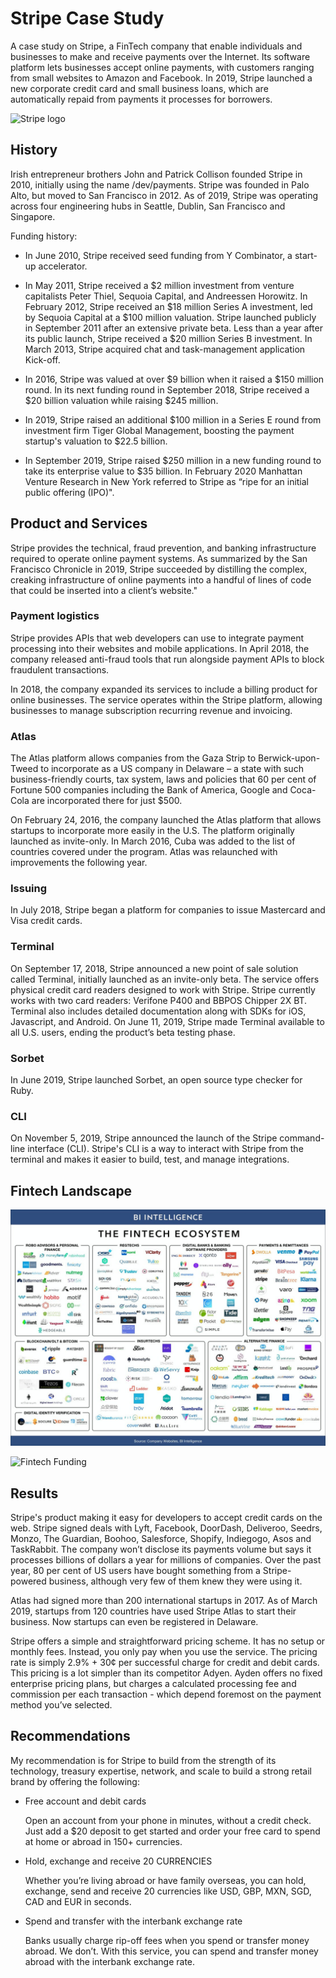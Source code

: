 # Stripe Case Study
A case study on Stripe, a FinTech company that enable individuals and businesses to make and receive payments over the Internet. Its software platform lets businesses accept online payments, with customers ranging from small websites to Amazon and Facebook. In 2019, Stripe launched a new corporate credit card and small business loans, which are automatically repaid from payments it processes for borrowers.


![Stripe logo](https://stripe.com/img/v3/home/social.png)

## History
Irish entrepreneur brothers John and Patrick Collison founded Stripe in 2010, initially using the name /dev/payments. Stripe was founded in Palo Alto, but moved to San Francisco in 2012. As of 2019, Stripe was operating across four engineering hubs in Seattle, Dublin, San Francisco and Singapore. 

Funding history:

* In June 2010, Stripe received seed funding from Y Combinator, a start-up accelerator. 
* In May 2011, Stripe received a $2 million investment from venture capitalists Peter Thiel, Sequoia Capital, and Andreessen Horowitz. In February 2012, Stripe received an $18 million Series A investment, led by Sequoia Capital at a $100 million valuation. Stripe launched publicly in September 2011 after an extensive private beta. Less than a year after its public launch, Stripe received a $20 million Series B investment. In March 2013, Stripe acquired chat and task-management application Kick-off.

* In 2016, Stripe was valued at over $9 billion when it raised a $150 million round. In its next funding round in September 2018, Stripe received a $20 billion valuation while raising $245 million.

* In 2019, Stripe raised an additional $100 million in a Series E round from investment firm Tiger Global Management, boosting the payment startup's valuation to $22.5 billion.

* In September 2019, Stripe raised $250 million in a new funding round to take its enterprise value to $35 billion. In February 2020 Manhattan Venture Research in New York referred to Stripe as “ripe for an initial public offering (IPO)".

## Product and Services

Stripe provides the technical, fraud prevention, and banking infrastructure required to operate online payment systems. As summarized by the San Francisco Chronicle in 2019, Stripe succeeded by distilling the complex, creaking infrastructure of online payments into a handful of lines of code that could be inserted into a client’s website."

### Payment logistics
Stripe provides APIs that web developers can use to integrate payment processing into their websites and mobile applications. In April 2018, the company released anti-fraud tools that run alongside payment APIs to block fraudulent transactions.

In 2018, the company expanded its services to include a billing product for online businesses. The service operates within the Stripe platform, allowing businesses to manage subscription recurring revenue and invoicing.

### Atlas
The Atlas platform allows companies from the Gaza Strip to Berwick-upon-Tweed to incorporate as a US company in Delaware – a state with such business-friendly courts, tax system, laws and policies that 60 per cent of Fortune 500 companies including the Bank of America, Google and Coca-Cola are incorporated there for just $500.

On February 24, 2016, the company launched the Atlas platform that allows startups to incorporate more easily in the U.S. The platform originally launched as invite-only. In March 2016, Cuba was added to the list of countries covered under the program. Atlas was relaunched with improvements the following year. 


### Issuing
In July 2018, Stripe began a platform for companies to issue Mastercard and Visa credit cards.

### Terminal
On September 17, 2018, Stripe announced a new point of sale solution called Terminal, initially launched as an invite-only beta. The service offers physical credit card readers designed to work with Stripe. Stripe currently works with two card readers: Verifone P400 and BBPOS Chipper 2X BT. Terminal also includes detailed documentation along with SDKs for iOS, Javascript, and Android. On June 11, 2019, Stripe made Terminal available to all U.S. users, ending the product’s beta testing phase.

### Sorbet
In June 2019, Stripe launched Sorbet, an open source type checker for Ruby.

### CLI
On November 5, 2019, Stripe announced the launch of the Stripe command-line interface (CLI). Stripe's CLI is a way to interact with Stripe from the terminal and makes it easier to build, test, and manage integrations.





## Fintech Landscape
![Fintech Landscape](images/fintech_landscape.jpeg)

![Fintech Funding](https://thefinanser.com/wp-content/uploads/2019/02/Visualisation-FinTech-funding.png)

## Results

Stripe's product making it easy for developers to accept credit cards on the web. Stripe signed deals with Lyft, Facebook, DoorDash, Deliveroo, Seedrs, Monzo, The Guardian, Boohoo, Salesforce, Shopify, Indiegogo, Asos and TaskRabbit. The company won’t disclose its payments volume but says it processes billions of dollars a year for millions of companies.
Over the past year, 80 per cent of US users have bought something from a Stripe-powered business, although very few of them knew they were using it.

Atlas had signed more than 200 international startups in 2017. As of March 2019, startups from 120 countries have used Stripe Atlas to start their business. Now startups can even be registered in Delaware.

 Stripe offers a simple and straightforward pricing scheme. It has no setup or monthly fees. Instead, you only pay when you use the service. The pricing rate is simply 2.9% + 30¢ per successful charge for credit and debit cards. This pricing is a lot simpler than its competitor Adyen. Ayden offers no fixed enterprise pricing plans, but charges a calculated processing fee and commission per each transaction - which depend foremost on the payment method you’ve selected. 


## Recommendations
My recommendation is for Stripe to build from the strength of its technology, treasury expertise, network, and scale to build a strong retail brand by offering the following:

* Free account and debit cards

    Open an account from your phone in minutes, without a credit check. Just add a $20 deposit to get started and order your free card to spend at home or abroad in 150+ currencies.

* Hold, exchange and receive 20 CURRENCIES
    
    Whether you’re living abroad or have family overseas, you can hold, exchange, send and receive 20 currencies like USD, GBP, MXN, SGD, CAD and EUR in seconds.

*  Spend and transfer with the interbank exchange rate

    Banks usually charge rip-off fees when you spend or transfer money abroad. We don’t. With this service, you can spend and transfer money abroad with the interbank exchange rate.



